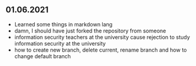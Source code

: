 ## 01.06.2021
 - Learned some things in markdown lang
 - damn, I should have just forked the repository from someone 
 - information security teachers at the university cause rejection to study information security at the university 
 - how to create new branch, delete current, rename branch and how to change default branch
